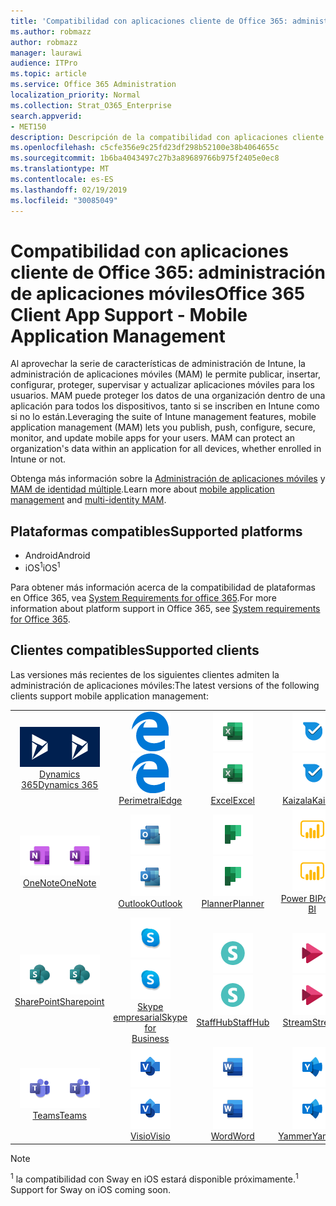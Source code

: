 ```yaml
---
title: 'Compatibilidad con aplicaciones cliente de Office 365: administración de aplicaciones móviles'
ms.author: robmazz
author: robmazz
manager: laurawi
audience: ITPro
ms.topic: article
ms.service: Office 365 Administration
localization_priority: Normal
ms.collection: Strat_O365_Enterprise
search.appverid:
- MET150
description: Descripción de la compatibilidad con aplicaciones cliente de Office 365 para la administración de aplicaciones móviles
ms.openlocfilehash: c5cfe356e9c25fd23df298b52100e38b4064655c
ms.sourcegitcommit: 1b6ba4043497c27b3a89689766b975f2405e0ec8
ms.translationtype: MT
ms.contentlocale: es-ES
ms.lasthandoff: 02/19/2019
ms.locfileid: "30085049"
---
```

# <a name="office-365-client-app-support---mobile-application-management"></a><span data-ttu-id="aed6e-103">Compatibilidad con aplicaciones cliente de Office 365: administración de aplicaciones móviles</span><span class="sxs-lookup"><span data-stu-id="aed6e-103">Office 365 Client App Support - Mobile Application Management</span></span>

<span data-ttu-id="aed6e-p101">Al aprovechar la serie de características de administración de Intune, la administración de aplicaciones móviles (MAM) le permite publicar, insertar, configurar, proteger, supervisar y actualizar aplicaciones móviles para los usuarios. MAM puede proteger los datos de una organización dentro de una aplicación para todos los dispositivos, tanto si se inscriben en Intune como si no lo están.</span><span class="sxs-lookup"><span data-stu-id="aed6e-p101">Leveraging the suite of Intune management features, mobile application management (MAM) lets you publish, push, configure, secure, monitor, and update mobile apps for your users. MAM can protect an organization's data within an application for all devices, whether enrolled in Intune or not.</span></span>

<span data-ttu-id="aed6e-106">Obtenga más información sobre la [Administración de aplicaciones móviles](https://docs.microsoft.com/intune/mam-faq) y [MAM de identidad múltiple](https://docs.microsoft.com/intune/app-protection-policy).</span><span class="sxs-lookup"><span data-stu-id="aed6e-106">Learn more about [mobile application management](https://docs.microsoft.com/intune/mam-faq) and [multi-identity MAM](https://docs.microsoft.com/intune/app-protection-policy).</span></span>

## <a name="supported-platforms"></a><span data-ttu-id="aed6e-107">Plataformas compatibles</span><span class="sxs-lookup"><span data-stu-id="aed6e-107">Supported platforms</span></span>

 - <span data-ttu-id="aed6e-108">Android</span><span class="sxs-lookup"><span data-stu-id="aed6e-108">Android</span></span>
 - <span data-ttu-id="aed6e-109">iOS<sup>1</sup></span><span class="sxs-lookup"><span data-stu-id="aed6e-109">iOS<sup>1</sup></span></span>

<span data-ttu-id="aed6e-110">Para obtener más información acerca de la compatibilidad de plataformas en Office 365, vea [System Requirements for office 365](https://products.office.com/office-system-requirements).</span><span class="sxs-lookup"><span data-stu-id="aed6e-110">For more information about platform support in Office 365, see [System requirements for Office 365](https://products.office.com/office-system-requirements).</span></span>

## <a name="supported-clients"></a><span data-ttu-id="aed6e-111">Clientes compatibles</span><span class="sxs-lookup"><span data-stu-id="aed6e-111">Supported clients</span></span>

<span data-ttu-id="aed6e-112">Las versiones más recientes de los siguientes clientes admiten la administración de aplicaciones móviles:</span><span class="sxs-lookup"><span data-stu-id="aed6e-112">The latest versions of the following clients support mobile application management:</span></span>

| | | | | | |
|:---:|:---:|:---:|:---:|:---:|:---:|
| <span data-ttu-id="aed6e-113">![Icono de Dynamics 365](media/o365-dynamics365-64x64.png)</span><span class="sxs-lookup"><span data-stu-id="aed6e-113">![Dynamics 365 icon](media/o365-dynamics365-64x64.png)</span></span> <br> [<span data-ttu-id="aed6e-114">Dynamics 365</span><span class="sxs-lookup"><span data-stu-id="aed6e-114">Dynamics 365</span></span>](https://dynamics.microsoft.com) | <span data-ttu-id="aed6e-115">![Icono de borde](media/o365-edge-64x64.png)</span><span class="sxs-lookup"><span data-stu-id="aed6e-115">![Edge icon](media/o365-edge-64x64.png)</span></span> <br> [<span data-ttu-id="aed6e-116">Perimetral</span><span class="sxs-lookup"><span data-stu-id="aed6e-116">Edge</span></span>](https://www.microsoft.com/windows/microsoft-edge) | <span data-ttu-id="aed6e-117">![Icono de Excel](media/o365-excel-64x64.png)</span><span class="sxs-lookup"><span data-stu-id="aed6e-117">![Excel icon](media/o365-excel-64x64.png)</span></span> <br> [<span data-ttu-id="aed6e-118">Excel</span><span class="sxs-lookup"><span data-stu-id="aed6e-118">Excel</span></span>](https://products.office.com/excel) | <span data-ttu-id="aed6e-119">![Icono de Kaizala](media/o365-kaizala-64x64.png)</span><span class="sxs-lookup"><span data-stu-id="aed6e-119">![Kaizala icon](media/o365-kaizala-64x64.png)</span></span> <br> [<span data-ttu-id="aed6e-120">Kaizala</span><span class="sxs-lookup"><span data-stu-id="aed6e-120">Kaizala</span></span>](https://products.office.com/en/business/microsoft-kaizala) | <span data-ttu-id="aed6e-121">![Icono de OneDrive para la empresa](media/o365-OneDrive-64x64.png)</span><span class="sxs-lookup"><span data-stu-id="aed6e-121">![OneDrive for Business icon](media/o365-OneDrive-64x64.png)</span></span> <br> [<span data-ttu-id="aed6e-122">OneDrive</span><span class="sxs-lookup"><span data-stu-id="aed6e-122">OneDrive</span></span>](https://products.office.com/onedrive-for-business/online-cloud-storage)
| <span data-ttu-id="aed6e-123">![Icono de OneNote](media/o365-OneNote-64x64.png)</span><span class="sxs-lookup"><span data-stu-id="aed6e-123">![OneNote icon](media/o365-OneNote-64x64.png)</span></span> <br> [<span data-ttu-id="aed6e-124">OneNote</span><span class="sxs-lookup"><span data-stu-id="aed6e-124">OneNote</span></span>](https://products.office.com/onenote) | <span data-ttu-id="aed6e-125">![Icono de Outlook](media/o365-outlook-64x64.png)</span><span class="sxs-lookup"><span data-stu-id="aed6e-125">![Outlook icon](media/o365-outlook-64x64.png)</span></span> <br> [<span data-ttu-id="aed6e-126">Outlook</span><span class="sxs-lookup"><span data-stu-id="aed6e-126">Outlook</span></span>](https://products.office.com/outlook) | <span data-ttu-id="aed6e-127">![Icono de Planner](media/o365-planner-64x64.png)</span><span class="sxs-lookup"><span data-stu-id="aed6e-127">![Planner icon](media/o365-planner-64x64.png)</span></span> <br> [<span data-ttu-id="aed6e-128">Planner</span><span class="sxs-lookup"><span data-stu-id="aed6e-128">Planner</span></span>](https://products.office.com/business/task-management-software) | <span data-ttu-id="aed6e-129">![Icono de PowerBI](media/o365-powerbi-64x64.png)</span><span class="sxs-lookup"><span data-stu-id="aed6e-129">![PowerBI icon](media/o365-powerbi-64x64.png)</span></span> <br> [<span data-ttu-id="aed6e-130">Power BI</span><span class="sxs-lookup"><span data-stu-id="aed6e-130">Power BI</span></span>](https://powerbi.microsoft.com) | <span data-ttu-id="aed6e-131">![Icono de PowerPoint](media/o365-powerpoint-64x64.png)</span><span class="sxs-lookup"><span data-stu-id="aed6e-131">![PowerPoint icon](media/o365-powerpoint-64x64.png)</span></span> <br> [<span data-ttu-id="aed6e-132">PowerPoint</span><span class="sxs-lookup"><span data-stu-id="aed6e-132">PowerPoint</span></span>](https://products.office.com/powerpoint) |
| <span data-ttu-id="aed6e-133">![Icono de SharePoint](media/o365-sharepoint-64x64.png)</span><span class="sxs-lookup"><span data-stu-id="aed6e-133">![SharePoint icon](media/o365-sharepoint-64x64.png)</span></span> <br> [<span data-ttu-id="aed6e-134">SharePoint</span><span class="sxs-lookup"><span data-stu-id="aed6e-134">Sharepoint</span></span>](https://products.office.com/sharepoint) | <span data-ttu-id="aed6e-135">![Icono de Skype empresarial](media/o365-skypeforbusiness-64x64.png)</span><span class="sxs-lookup"><span data-stu-id="aed6e-135">![Skype for Business icon](media/o365-skypeforbusiness-64x64.png)</span></span> <br> [<span data-ttu-id="aed6e-136">Skype <br> empresarial</span><span class="sxs-lookup"><span data-stu-id="aed6e-136">Skype for <br> Business</span></span>](https://www.skype.com/business/) | <span data-ttu-id="aed6e-137">![Icono de StaffHub](media/o365-staffhub-64x64.png)</span><span class="sxs-lookup"><span data-stu-id="aed6e-137">![StaffHub icon](media/o365-staffhub-64x64.png)</span></span> <br> [<span data-ttu-id="aed6e-138">StaffHub</span><span class="sxs-lookup"><span data-stu-id="aed6e-138">StaffHub</span></span>](https://products.office.com/microsoft-staffhub/staff-scheduling-software) | <span data-ttu-id="aed6e-139">![Icono de secuencia](media/o365-stream-64x64.png)</span><span class="sxs-lookup"><span data-stu-id="aed6e-139">![Stream icon](media/o365-stream-64x64.png)</span></span> <br> [<span data-ttu-id="aed6e-140">Stream</span><span class="sxs-lookup"><span data-stu-id="aed6e-140">Stream</span></span>](https://stream.microsoft.com) | <span data-ttu-id="aed6e-141">![Icono de Sway](media/o365-sway-64x64.png)</span><span class="sxs-lookup"><span data-stu-id="aed6e-141">![Sway icon](media/o365-sway-64x64.png)</span></span> <br> [<span data-ttu-id="aed6e-142">Sway<sup>1</sup></span><span class="sxs-lookup"><span data-stu-id="aed6e-142">Sway<sup>1</sup></span></span>](https://sway.com)
| <span data-ttu-id="aed6e-143">![Icono de Teams](media/o365-teams-64x64.png)</span><span class="sxs-lookup"><span data-stu-id="aed6e-143">![Teams icon](media/o365-teams-64x64.png)</span></span> <br> [<span data-ttu-id="aed6e-144">Teams</span><span class="sxs-lookup"><span data-stu-id="aed6e-144">Teams</span></span>](https://products.office.com/microsoft-teams/group-chat-software) | <span data-ttu-id="aed6e-145">![Icono de Visio](media/o365-visio-64x64.png)</span><span class="sxs-lookup"><span data-stu-id="aed6e-145">![Visio icon](media/o365-visio-64x64.png)</span></span> <br> [<span data-ttu-id="aed6e-146">Visio</span><span class="sxs-lookup"><span data-stu-id="aed6e-146">Visio</span></span>](https://products.office.com/visio/flowchart-software) | <span data-ttu-id="aed6e-147">![Icono de Word](media/o365-word-64x64.png)</span><span class="sxs-lookup"><span data-stu-id="aed6e-147">![Word icon](media/o365-word-64x64.png)</span></span> <br> [<span data-ttu-id="aed6e-148">Word</span><span class="sxs-lookup"><span data-stu-id="aed6e-148">Word</span></span>](https://products.office.com/word) |<span data-ttu-id="aed6e-149">![Icono de Yammer](media/o365-yammer-64x64.png)</span><span class="sxs-lookup"><span data-stu-id="aed6e-149">![Yammer icon](media/o365-yammer-64x64.png)</span></span> <br> [<span data-ttu-id="aed6e-150">Yammer</span><span class="sxs-lookup"><span data-stu-id="aed6e-150">Yammer</span></span>](https://products.office.com/yammer/yammer-overview)

> [!NOTE]
> <span data-ttu-id="aed6e-151"><sup>1</sup> la compatibilidad con Sway en iOS estará disponible próximamente.</span><span class="sxs-lookup"><span data-stu-id="aed6e-151"><sup>1</sup> Support for Sway on iOS coming soon.</span></span>